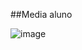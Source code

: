 ##Media aluno

![image](https://github.com/user-attachments/assets/e7435069-2101-45cc-9260-4753727359cd)
